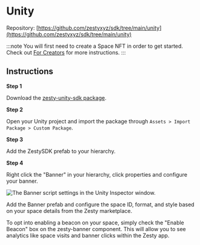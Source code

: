 # Unity

Repository: [https://github.com/zestyxyz/sdk/tree/main/unity](https://github.com/zestyxyz/sdk/tree/main/unity)

:::note
You will first need to create a Space NFT in order to get started. Check out [For Creators](../../create-space.md) for more instructions.
:::

## Instructions

**Step 1**

Download the [zesty-unity-sdk package](https://ipfs.io/ipns/lib.zesty.market/zesty-unity-sdk.unitypackage).

**Step 2**

Open your Unity project and import the package through `Assets > Import Package > Custom Package`.

**Step 3**

Add the ZestySDK prefab to your hierarchy.

**Step 4**

Right click the "Banner" in your hierarchy, click properties and configure your banner.

![The Banner script settings in the Unity Inspector window.](https://i.imgur.com/NNuz8q1.png)

Add the Banner prefab and configure the space ID, format, and style based on your space details from the Zesty marketplace.

To opt into enabling a beacon on your space, simply check the "Enable Beacon" box on the zesty-banner component. This will allow you to see analytics like space visits and banner clicks within the Zesty app.
